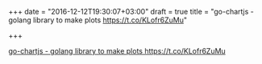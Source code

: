 +++
date = "2016-12-12T19:30:07+03:00"
draft = true
title = "go-chartjs - golang library to make  plots https://t.co/KLofr6ZuMu"

+++

<p><a href="https://t.co/I78nXlJ5we">go-chartjs - golang library to make  plots https://t.co/KLofr6ZuMu</a></p>
